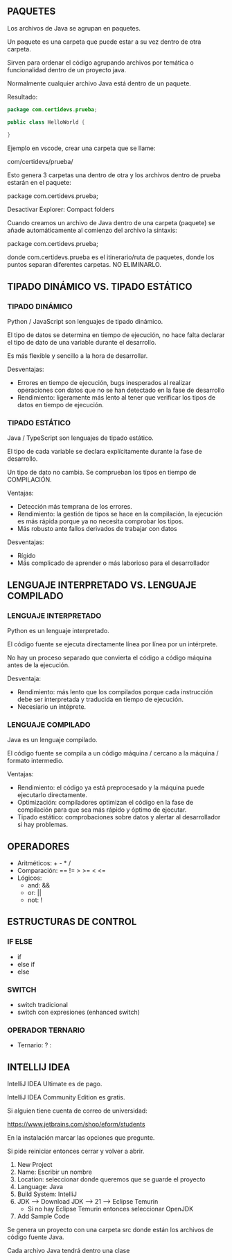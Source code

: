 
## PAQUETES

Los archivos de Java se agrupan en paquetes.

Un paquete es una carpeta que puede estar a su vez dentro de otra carpeta.

Sirven para ordenar el código agrupando archivos por temática o funcionalidad dentro de un proyecto java.

Normalmente cualquier archivo Java está dentro de un paquete.

Resultado:

```java
package com.certidevs.prueba;

public class HelloWorld {
    
}
```

Ejemplo en vscode, crear una carpeta que se llame: 

com/certidevs/prueba/

Esto genera 3 carpetas una dentro de otra y los archivos dentro de prueba estarán en el paquete:

package com.certidevs.prueba;

Desactivar Explorer: Compact folders

Cuando creamos un archivo de Java dentro de una carpeta (paquete) se añade automáticamente al comienzo del archivo la sintaxis:

package com.certidevs.prueba;

donde com.certidevs.prueba es el itinerario/ruta de paquetes, donde los puntos separan diferentes carpetas. NO ELIMINARLO.


## TIPADO DINÁMICO VS. TIPADO ESTÁTICO

### TIPADO DINÁMICO

Python / JavaScript son lenguajes de tipado dinámico.

El tipo de datos se determina en tiempo de ejecución, no hace falta declarar el tipo de dato de una variable durante el desarrollo.

Es más flexible y sencillo a la hora de desarrollar.

Desventajas:

* Errores en tiempo de ejecución, bugs inesperados al realizar operaciones con datos que no se han detectado en la fase de desarrollo
* Rendimiento: ligeramente más lento al tener que verificar los tipos de datos en tiempo de ejecución.


### TIPADO ESTÁTICO

Java / TypeScript son lenguajes de tipado estático.

El tipo de cada variable se declara explícitamente durante la fase de desarrollo.

Un tipo de dato no cambia. Se comprueban los tipos en tiempo de COMPILACIÓN.

Ventajas:

* Detección más temprana de los errores.
* Rendimiento: la gestión de tipos se hace en la compilación, la ejecución es más rápida porque ya no necesita comprobar los tipos.
* Más robusto ante fallos derivados de trabajar con datos

Desventajas:

* Rígido
* Más complicado de aprender o más laborioso para el desarrollador



## LENGUAJE INTERPRETADO VS. LENGUAJE COMPILADO

### LENGUAJE INTERPRETADO

Python es un lenguaje interpretado.

El código fuente se ejecuta directamente línea por línea por un intérprete.

No hay un proceso separado que convierta el código a código máquina antes de la ejecución.

Desventaja:

* Rendimiento: más lento que los compilados porque cada instrucción debe ser interpretada y traducida en tiempo de ejecución.
* Necesiario un intéprete.

### LENGUAJE COMPILADO

Java es un lenguaje compilado.

El código fuente se compila a un código máquina / cercano a la máquina / formato intermedio.

Ventajas:

* Rendimiento: el código ya está preprocesado y la máquina puede ejecutarlo directamente.
* Optimización: compiladores optimizan el código en la fase de compilación para que sea más rápido y óptimo de ejecutar.
* Tipado estático: comprobaciones sobre datos y alertar al desarrollador si hay problemas. 


## OPERADORES

* Aritméticos: + - * /
* Comparación: == != > >= < <=
* Lógicos:
    * and: &&
    * or: ||
    * not: !



## ESTRUCTURAS DE CONTROL

### IF ELSE

* if
* else if
* else

### SWITCH

* switch tradicional
* switch con expresiones (enhanced switch)

### OPERADOR TERNARIO

* Ternario: ? :


## INTELLIJ IDEA

IntelliJ IDEA Ultimate es de pago.

IntelliJ IDEA Community Edition es gratis.

Si alguien tiene cuenta de correo de universidad: 

https://www.jetbrains.com/shop/eform/students

En la instalación marcar las opciones que pregunte.

Si pide reiniciar entonces cerrar y volver a abrir.

1. New Project
2. Name: Escribir un nombre
3. Location: seleccionar donde queremos que se guarde el proyecto
4. Language: Java
5. Build System: IntelliJ
6. JDK --> Download JDK --> 21 --> Eclipse Temurin
    * Si no hay Eclipse Temurin entonces seleccionar OpenJDK
7. Add Sample Code


Se genera un proyecto con una carpeta src donde están los archivos de código fuente Java.

Cada archivo Java tendrá dentro una clase
